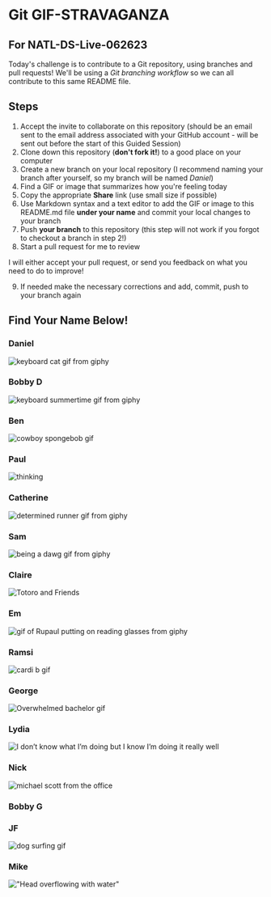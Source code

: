 # Git GIF-STRAVAGANZA 
## For NATL-DS-Live-062623

Today's challenge is to contribute to a Git repository, using branches and pull requests! We'll be using a *Git branching workflow* so we can all contribute to this same README file.

## Steps

1. Accept the invite to collaborate on this repository (should be an email sent to the email address associated with your GitHub account - will be sent out before the start of this Guided Session)
2. Clone down this repository (**don't fork it!**) to a good place on your computer
3. Create a new branch on your local repository (I recommend naming your branch after yourself, so my branch will be named _Daniel_)
4. Find a GIF or image that summarizes how you're feeling today
5. Copy the appropriate **Share** link (use small size if possible)
5. Use Markdown syntax and a text editor to add the GIF or image to this README.md file **under your name** and commit your local changes to your branch
7. Push **your branch** to this repository (this step will not work if you forgot to checkout a branch in step 2!)
8. Start a pull request for me to review

I will either accept your pull request, or send you feedback on what you need to do to improve!

9. If needed make the necessary corrections and add, commit, push to your branch again

## Find Your Name Below!

### Daniel
![keyboard cat gif from giphy](https://media.giphy.com/media/Hcw7rjsIsHcmk/giphy-downsized.gif)
### Bobby D
![keyboard summertime gif from giphy](https://media.giphy.com/media/n6B13gStKUdwdJ1guJ/giphy-downsized.gif)
### Ben
![cowboy spongebob gif](https://media.giphy.com/media/3oriNUhx4FLc707jq0/giphy.gif)
### Paul
![thinking](https://media.giphy.com/media/l3nWhI38IWDofyDrW/giphy.gif)
### Catherine
![determined runner gif from giphy](https://media.giphy.com/media/OWSclmNdL3oeERZzT9/giphy.gif)
### Sam
![being a dawg gif from giphy](https://media.giphy.com/media/SggILpMXO7Xt6/giphy.gif)

### Claire
![Totoro and Friends](https://media.giphy.com/media/v1.Y2lkPTc5MGI3NjExMjAwNjQxb3NndHFtZHRjNWczaXYwanl6empqaTAwN2Z5dTFjcW11YSZlcD12MV9pbnRlcm5hbF9naWZfYnlfaWQmY3Q9Zw/pYNhxuY2Xx528/giphy.gif)

### Em
![gif of Rupaul putting on reading glasses from giphy](https://media.giphy.com/media/y7Yhe5hAoSVRS/giphy.gif)
### Ramsi
![cardi b gif](https://media.giphy.com/media/3o751Yxe9UjX26BZbG/giphy.gif)
### George
![Overwhelmed bachelor gif](https://media.giphy.com/media/IplvQCq2ZdwPUGcaVN/giphy.gif)

### Lydia
![I don’t know what I’m doing but I know I’m doing it really well](https://media.giphy.com/media/sgZdwNkOH43wZOEUJ2/giphy-downsized.gif)
### Nick
![michael scott from the office](https://media.giphy.com/media/WsNbxuFkLi3IuGI9NU/giphy-downsized.gif)
### Bobby G

### JF
![dog surfing gif](https://media.giphy.com/media/9D8SldWd6lmVbHwRB1/giphy-downsized.gif)
### Mike
!["Head overflowing with water"](https://media.giphy.com/media/26hirUtz8xT7MGACI/giphy.gif)
